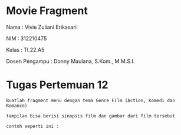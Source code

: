 # Movie Fragment
Nama : Vivie Zuliani Erikasari

NIM : 312210475

Kelas : TI.22.A5

Dosen Pengampu : Donny Maulana, S.Kom., M.M.S.I.

# Tugas Pertemuan 12
```
Buatlah fragment menu dengan tema Genre Film (Action, Komedi dan Romance)

tampilan bisa berisi sinopsis film dan gambar dari film tersebut

contoh seperti ini :
```

